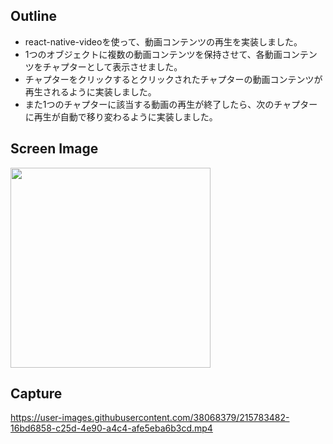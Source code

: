 ## Outline
- react-native-videoを使って、動画コンテンツの再生を実装しました。
- 1つのオブジェクトに複数の動画コンテンツを保持させて、各動画コンテンツをチャプターとして表示させました。
- チャプターをクリックするとクリックされたチャプターの動画コンテンツが再生されるように実装しました。
- また1つのチャプターに該当する動画の再生が終了したら、次のチャプターに再生が自動で移り変わるように実装しました。

## Screen Image
<img src="https://user-images.githubusercontent.com/38068379/215783857-8b0e7d94-b79d-4728-86c8-4c7449ec2849.png" width="320px" />


## Capture

https://user-images.githubusercontent.com/38068379/215783482-16bd6858-c25d-4e90-a4c4-afe5eba6b3cd.mp4

